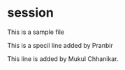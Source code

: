 # session
This is a sample file

This is a specil line added by Pranbir

This line is added by Mukul Chhanikar.